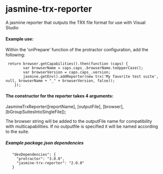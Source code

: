 # jasmine-trx-reporter
A jasmine reporter that outputs the TRX file format for use with Visual Studio


#### Example use:

Within the 'onPrepare' function of the protractor configuration, add the following:

     return browser.getCapabilities().then(function (caps) {
            var browserName = caps.caps_.browserName.toUpperCase();
            var browserVersion = caps.caps_.version;
            jasmine.getEnv().addReporter(new trx('My favorite test suite', null, browserName + "_" + browserVersion, false));
        });
 
#### The constructor for the reporter takes 4 arguments:
 JasmineTrxReporter([reportName], [outputFile], [browser], [bGroupSuitesIntoSingleFile]);
 
 The browser string will be added to the outputFile name for compatibility with multicapabilities.  If no outputfile is specified it will be named according to the suite.
 
##### Example package.json dependencies
       "devDependencies": {
         "protractor": "3.0.0",
         "jasmine-trx-reporter": "2.0.0"
       }
